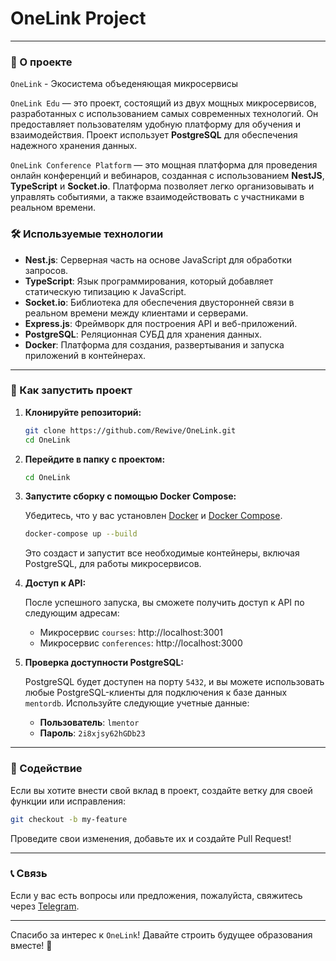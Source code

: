 # OneLink Project
---

### 🚀 О проекте

`OneLink` - Экосистема объеденяющая микросервисы

`OneLink Edu` — это проект, состоящий из двух мощных микросервисов, разработанных с использованием самых современных технологий. Он предоставляет пользователям удобную платформу для обучения и взаимодействия. Проект использует **PostgreSQL** для обеспечения надежного хранения данных.

`OneLink Conference Platform` — это мощная платформа для проведения онлайн конференций и вебинаров, созданная с использованием **NestJS**, **TypeScript** и **Socket.io**. Платформа позволяет легко организовывать и управлять событиями, а также взаимодействовать с участниками в реальном времени.


### 🛠 Используемые технологии

- **Nest.js**: Серверная часть на основе JavaScript для обработки запросов.
- **TypeScript**: Язык программирования, который добавляет статическую типизацию к JavaScript.
- **Socket.io**: Библиотека для обеспечения двусторонней связи в реальном времени между клиентами и серверами.
- **Express.js**: Фреймворк для построения API и веб-приложений.
- **PostgreSQL**: Реляционная СУБД для хранения данных.
- **Docker**: Платформа для создания, развертывания и запуска приложений в контейнерах.

---

### 🔧 Как запустить проект

1. **Клонируйте репозиторий:**

   ```bash
   git clone https://github.com/Rewive/OneLink.git
   cd OneLink
   ```

2. **Перейдите в папку с проектом:**

   ```bash
   cd OneLink
   ```

3. **Запустите сборку с помощью Docker Compose:**

   Убедитесь, что у вас установлен [Docker](https://www.docker.com/get-started) и [Docker Compose](https://docs.docker.com/compose/install/).

   ```bash
   docker-compose up --build
   ```

   Это создаст и запустит все необходимые контейнеры, включая PostgreSQL, для работы микросервисов.

4. **Доступ к API:**

   После успешного запуска, вы сможете получить доступ к API по следующим адресам:

   - Микросервис `courses`: http://localhost:3001
   - Микросервис `conferences`: http://localhost:3000

5. **Проверка доступности PostgreSQL:**

   PostgreSQL будет доступен на порту `5432`, и вы можете использовать любые PostgreSQL-клиенты для подключения к базе данных `mentordb`. Используйте следующие учетные данные:

   - **Пользователь**: `lmentor`
   - **Пароль**: `2i8xjsy62hGDb23`

---

### 🤝 Содействие

Если вы хотите внести свой вклад в проект, создайте ветку для своей функции или исправления:

```bash
git checkout -b my-feature
```

Проведите свои изменения, добавьте их и создайте Pull Request!

---

### 📞 Связь

Если у вас есть вопросы или предложения, пожалуйста, свяжитесь через [Telegram](https://t.me/rewive).

---

Спасибо за интерес к `OneLink`! Давайте строить будущее образования вместе! 🌟
